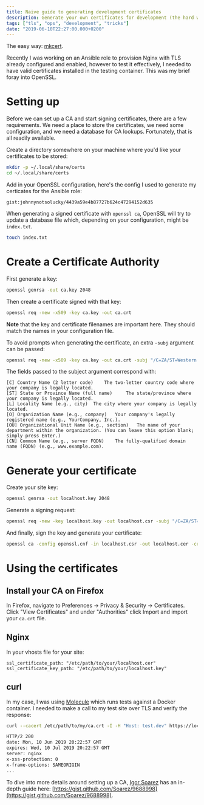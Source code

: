 ```yaml
---
title: Naive guide to generating development certificates
description: Generate your own certificates for development (the hard way)
tags: ["tls", "ops", "development", "tricks"]
date: "2019-06-10T22:27:00.000+0200"
---
```


The easy way: [mkcert](https://github.com/FiloSottile/mkcert).

Recently I was working on an Ansible role to provision Nginx with TLS already configured and enabled, however to test it effectively, I needed to have valid certificates installed in the testing container. This was my brief foray into OpenSSL.

# Setting up

Before we can set up a CA and start signing certificates, there are a few requirements. We need a place to store the certificates, we need some configuration, and we need a database for CA lookups. Fortunately, that is all readily available.

Create a directory somewhere on your machine where you'd like your certificates to be stored:

```bash
mkdir -p ~/.local/share/certs
cd ~/.local/share/certs
```

Add in your OpenSSL configuration, here's the config I used to generate my certicates for the Ansible role:

`gist:johnnynotsolucky/4439a59e4b87727b624c47294152d635`

When generating a signed certificate with `openssl ca`, OpenSSL will try to update a database file which, depending on your configuration, might be `index.txt`.

```bash
touch index.txt
```

# Create a Certificate Authority

First generate a key:

```bash
openssl genrsa -out ca.key 2048
```

Then create a certificate signed with that key:

```bash
openssl req -new -x509 -key ca.key -out ca.crt
```

**Note** that the key and certificate filenames are important here. They should match the names in your configuration file.

To avoid prompts when generating the certificate, an extra `-subj` argument can be passed:

```bash
openssl req -new -x509 -key ca.key -out ca.crt -subj "/C=ZA/ST=Western Cape/L=Cape Town/O=Bush Co/OU=Tech/CN=my-domain.dev"
```

The fields passed to the subject argument correspond with:

```
[C] Country Name (2 letter code) 	The two-letter country code where your company is legally located.
[ST] State or Province Name (full name) 	The state/province where your company is legally located.
[L] Locality Name (e.g., city) 	The city where your company is legally located.
[O] Organization Name (e.g., company) 	Your company's legally registered name (e.g., YourCompany, Inc.).
[OU] Organizational Unit Name (e.g., section) 	The name of your department within the organization. (You can leave this option blank; simply press Enter.)
[CN] Common Name (e.g., server FQDN) 	The fully-qualified domain name (FQDN) (e.g., www.example.com).
```

# Generate your certificate

Create your site key:

```bash
openssl genrsa -out localhost.key 2048
```

Generate a signing request:

```bash
openssl req -new -key localhost.key -out localhost.csr -subj "/C=ZA/ST=Western Cape/L=Cape Town/O=Bush Co/OU=Tech/CN=localhost"
```

And finally, sign the key and generate your certificate:

```bash
openssl ca -config openssl.cnf -in localhost.csr -out localhost.cer -create_serial -batch
```

# Using the certificates

## Install your CA on Firefox

In Firefox, navigate to Preferences -> Privacy & Security -> Certificates. Click "View Certificates" and under "Authorities" click Import and import your `ca.crt` file.

## Nginx

In your vhosts file for your site:

```
ssl_certificate_path: "/etc/path/to/your/localhost.cer"
ssl_certificate_key_path: "/etc/path/to/your/localhost.key"
```

## curl

In my case, I was using [Molecule](https://molecule.readthedocs.io/en/stable/) which runs tests against a Docker container. I needed to make a call to my test site over TLS and verify the response:

```bash
curl --cacert /etc/path/to/my/ca.crt -I -H "Host: test.dev" https://localhost

HTTP/2 200
date: Mon, 10 Jun 2019 20:22:57 GMT
expires: Wed, 10 Jul 2019 20:22:57 GMT
server: nginx
x-xss-protection: 0
x-frame-options: SAMEORIGIN
...
```

To dive into more details around setting up a CA, [Igor Soarez](https://github.com/soarez) has an in-depth guide here: [https://gist.github.com/Soarez/9688998](https://gist.github.com/Soarez/9688998).
